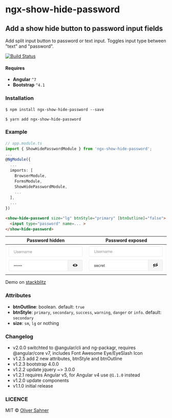 # ngx-show-hide-password

## Add a show hide button to password input fields

Add split input button to password or text input. Toggles input type between "text" and "password".

[![Build Status](https://travis-ci.org/osahner/ngx-show-hide-password.svg?branch=master)](https://travis-ci.org/osahner/ngx-show-hide-password)

#### Requires

* **Angular** `^7`
* **Bootstrap** `^4.1`

### Installation

```
$ npm install ngx-show-hide-password --save
```

```
$ yarn add ngx-show-hide-password
```

### Example

```ts
// app.module.ts
import { ShowHidePasswordModule } from 'ngx-show-hide-password';
...
@NgModule({
  ...
  imports: [
    BrowserModule,
    FormsModule,
    ShowHidePasswordModule,
    ...
  ],
  ...
})
```

```html
<show-hide-password size="lg" btnStyle="primary" [btnOutline]="false">
  <input type="password" name=... >
</show-hide-password>
```

Password hidden | Password exposed
------------ | -------------
![Hidden password](resources/hidden.png) | ![Exposed password](resources/exposed.png)

Demo on [stackblitz](https://stackblitz.com/edit/angular-okrmdi?embed=1&file=src/app/app.component.html)

### Attributes

* **btnOutline**: boolean. default: `true`
* **btnStyle**: `primary`, `secondary`, `success`, `warning`, `danger` or `info`. default: `secondary`
* **size**: `sm`, `lg` or nothing

### Changelog

* v2.0.0 switchted to @angular/cli and ng-packagr, requires @angular/core v7, includes Font Awesome Eye/EyeSlash Icon
* v1.2.5 add 2 new attributes, btnStyle and btnOutline
* v1.2.3 bootstrap 4.0.0
* v1.2.2 update jquery ~> 3.0.0
* v1.2.1 requires Angular v5, for Angular v4 use `@1.1.0` instead
* v1.2.0 update components
* v1.1.0 initial release

### LICENCE

MIT © [Oliver Sahner](mailto:osahner@gmail.com)
